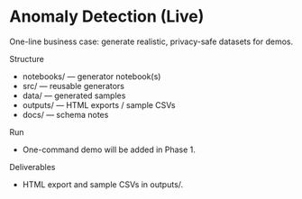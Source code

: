 # Anomaly Detection (Live)

One-line business case: generate realistic, privacy-safe datasets for demos.

Structure
- notebooks/ — generator notebook(s)
- src/ — reusable generators
- data/ — generated samples
- outputs/ — HTML exports / sample CSVs
- docs/ — schema notes

Run
- One-command demo will be added in Phase 1.

Deliverables
- HTML export and sample CSVs in outputs/.
